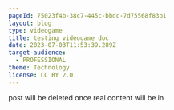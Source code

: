 ```yaml
---
pageId: 75023f4b-38c7-445c-bbdc-7d75568f83b1
layout: blog
type: videogame
title: testing videogame doc
date: 2023-07-03T11:53:39.289Z
target-audience:
  - PROFESSIONAL
theme: Technology
license: CC BY 2.0
---
```

post will be deleted once real content will be in